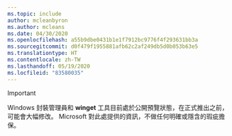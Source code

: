 ```yaml
---
ms.topic: include
author: mcleanbyron
ms.author: mcleans
ms.date: 04/30/2020
ms.openlocfilehash: a55b9dbe0431b1e1f7912bc9776f4f293631bb3a
ms.sourcegitcommit: d0f479f1955881afb62c2af249db5d0b053b63e5
ms.translationtype: HT
ms.contentlocale: zh-TW
ms.lasthandoff: 05/19/2020
ms.locfileid: "83580035"
---
```

> [!IMPORTANT]
> Windows 封裝管理員和 **winget** 工具目前處於公開預覽狀態，在正式推出之前，可能會大幅修改。 Microsoft 對此處提供的資訊，不做任何明確或隱含的瑕疵擔保。
